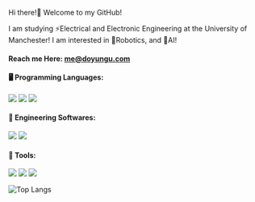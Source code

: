 Hi there!👋 Welcome to my GitHub! 

I am studying ⚡️Electrical and Electronic Engineering at the University of Manchester! I am interested in 🤖Robotics, and 🤖AI!

#### Reach me Here: me@doyungu.com
      
#### 🖥️ Programming Languages:
<img src="https://img.shields.io/badge/Python-3776AB?style=flat-square&logo=Python&logoColor=white"/> <img src="https://img.shields.io/badge/C-A8B9CC?style=flat-square&logo=C&logoColor=white"/> <img src="https://img.shields.io/badge/C++-00599C?style=flat-square&logo=C++&logoColor=white"/> 

#### 💾 Engineering Softwares:
<img src="https://img.shields.io/badge/LabVIEW-FFDB00?style=flat-square&logo=LabVIEW&logoColor=black"/> <img src="https://img.shields.io/badge/Ansys-FFB71B?style=flat-square&logo=ANSYS&logoColor=black"/> 

#### 🔧 Tools:
<img src="https://img.shields.io/badge/Notion-fffff?style=flat-square&logo=Notion&logoColor=black"/> <img src="https://img.shields.io/badge/Google Analytics-E37400?style=flat-square&logo=Google Analytics&logoColor=white"/> <img src="https://img.shields.io/badge/GitHub-181717?style=flat-square&logo=GitHub&logoColor=white"/>

<!--
**doyun-gu/doyun-gu** is a ✨ _special_ ✨ repository because its `README.md` (this file) appears on your GitHub profile.

Here are some ideas to get you started:

- 🔭 I’m currently working on ...
- 🌱 I’m currently learning ...
- 👯 I’m looking to collaborate on ...
- 🤔 I’m looking for help with ...
- 💬 Ask me about ...
- 📫 How to reach me: ...
- 😄 Pronouns: ...
- ⚡ Fun fact: ...
-->

![Top Langs](https://github-readme-stats.vercel.app/api/top-langs/?username=doyun-gu&layout=compact)
